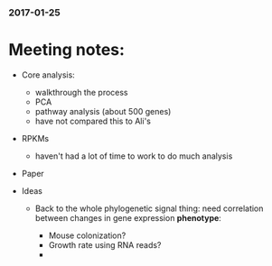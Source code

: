 ### 2017-01-25
# Meeting notes:

* Core analysis:


	* walkthrough the process
	* PCA
	* pathway analysis (about 500 genes)
	* have not compared this to Ali's

* RPKMs
	* haven't had a lot of time to work to do much analysis


* Paper


* Ideas

	* Back to the whole phylogenetic signal thing: need correlation between changes in gene expression **phenotype**:
	
		* Mouse colonization?
		* Growth rate using RNA reads?
		* 
	